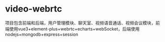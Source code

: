 # video-webrtc
项目包含前端和后端，用户管理模块、聊天室、视频语音通话、视频会议模块，前端使用vue3+element-plus+webrtc+echarts+webSocket，后端使用nodejs+mongodb+express+session
